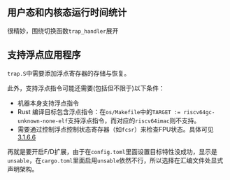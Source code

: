 ## 用户态和内核态运行时间统计

很精妙，围绕切换函数`trap_handler`展开

## 支持浮点应用程序

`trap.S`中需要添加浮点寄存器的存储与恢复。

此外，支持浮点指令可能还需要(包括但不限于)以下条件：

- 机器本身支持浮点指令
- Rust 编译目标包含浮点指令：在`os/Makefile`中的`TARGET := riscv64gc-unknown-none-elf`支持浮点指令，而对应的`riscv64imac`则不支持。
- 需要通过控制浮点控制状态寄存器（如`fcsr`）来检查FPU状态。具体可见[3.1.6.6](https://five-embeddev.com/riscv-priv-isa-manual/Priv-v1.12/machine.html#machine-status-registers-mstatus-and-mstatush)

再就是要开启F/D扩展，由于在`config.toml`里面设置目标特性没成功，显示是`unsable`，在`cargo.toml`里面启用`unsable`依然不行，所以选择在汇编文件处显式声明架构。
